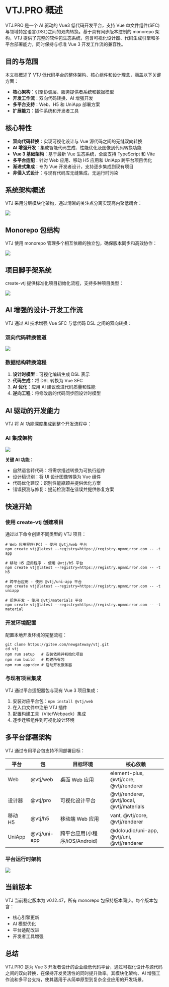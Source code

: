 # VTJ.PRO 概述

VTJ.PRO 是一个 AI 驱动的 Vue3 低代码开发平台，支持 Vue 单文件组件(SFC)与领域特定语言(DSL)之间的双向转换。基于具有同步版本控制的 monorepo 架构，VTJ 提供了完整的软件包生态系统，包含可视化设计器、代码生成引擎和多平台部署能力，同时保持与标准 Vue 3 开发工作流的兼容性。

## 目的与范围

本文档概述了 VTJ 低代码平台的整体架构、核心组件和设计理念，涵盖以下关键方面：

- **核心架构**：引擎协调层、服务提供者系统和数据模型
- **开发工作流**：双向代码转换、AI 增强开发
- **多平台支持**：Web、H5 和 UniApp 部署方案
- **扩展能力**：插件系统和开发者工具

## 核心特性

- **双向代码转换**：实现可视化设计与 Vue 源代码之间的无缝双向转换
- **AI 增强开发**：集成智能代码生成、性能优化及图像到代码转换功能
- **Vue 3 基础架构**：基于最新 Vue 生态系统，全面支持 TypeScript 和 Vite
- **多平台适配**：针对 Web 应用、移动 H5 应用和 UniApp 跨平台项目优化
- **渐进式集成**：专为 Vue 开发者设计，支持逐步集成到现有项目
- **非侵入式设计**：与现有代码库无缝集成，无运行时污染

## 系统架构概述

VTJ 采用分层模块化架构，通过清晰的关注点分离实现高内聚低耦合：

![](./svg/1/1.svg)

## Monorepo 包结构

VTJ 使用 monorepo 管理多个相互依赖的独立包，确保版本同步和高效协作：

![](./svg/1/2.png)

## 项目脚手架系统

create-vtj 提供标准化项目初始化流程，支持多种项目类型：

![](./svg/1/3.png)

## AI 增强的设计-开发工作流

VTJ 通过 AI 技术增强 Vue SFC 与低代码 DSL 之间的双向转换：

### 双向代码转换管道

![](./svg/1/4.png)

### 数据结构转换流程

1. **设计时模型**：可视化编辑生成 DSL 表示
2. **代码生成**：将 DSL 转换为 Vue SFC
3. **AI 优化**：应用 AI 建议改进代码质量和性能
4. **逆向工程**：将修改后的代码同步回设计时模型

## AI 驱动的开发能力

VTJ 将 AI 功能深度集成到整个开发流程中：

### AI 集成架构

![](./svg/1/5.png)

**关键 AI 功能：**

- 自然语言转代码：将需求描述转换为可执行组件
- 设计稿识别：将 UI 设计图像转换为 Vue 组件
- 代码优化建议：识别性能瓶颈并提供优化方案
- 错误预测与修复：提前检测潜在错误并提供修复方案

## 快速开始

### 使用 create-vtj 创建项目

通过以下命令创建不同类型的 VTJ 项目：

```shell
# Web 应用程序(PC) - 使用 @vtj/web 平台
npm create vtj@latest --registry=https://registry.npmmirror.com -- -t app

# 移动 H5 应用程序 - 使用 @vtj/h5 平台
npm create vtj@latest --registry=https://registry.npmmirror.com -- -t h5

# 跨平台应用 - 使用 @vtj/uni-app 平台
npm create vtj@latest --registry=https://registry.npmmirror.com -- -t uniapp

# 组件开发 - 使用 @vtj/materials 平台
npm create vtj@latest --registry=https://registry.npmmirror.com -- -t material
```

### 开发环境配置

配置本地开发环境的完整流程：

```shell
git clone https://gitee.com/newgateway/vtj.git
cd vtj
npm run setup   # 安装依赖并初始化项目
npm run build   # 构建所有包
npm run app:dev # 启动开发服务器
```

### 与现有项目集成

VTJ 通过平台适配器包与现有 Vue 3 项目集成：

1. 安装对应平台包：`npm install @vtj/web`
2. 在入口文件中注册 VTJ 插件
3. 配置构建工具（Vite/Webpack）集成
4. 逐步迁移组件到可视化设计环境

## 多平台部署架构

VTJ 通过专用平台包支持不同部署目标：

| 平台    | 包           | 目标环境                       | 核心依赖                                   |
| ------- | ------------ | ------------------------------ | ------------------------------------------ |
| Web     | @vtj/web     | 桌面 Web 应用                  | element-plus, @vtj/core, @vtj/renderer     |
| 设计器  | @vtj/pro     | 可视化设计平台                 | @vtj/renderer, @vtj/local, @vtj/materials  |
| 移动 H5 | @vtj/h5      | 移动端 Web 应用                | vant, @vtj/core, @vtj/renderer             |
| UniApp  | @vtj/uni-app | 跨平台应用(小程序/iOS/Android) | @dcloudio/uni-app, @vtj/uni, @vtj/renderer |

### 平台运行时架构

![](./svg/1/6.png)

## 当前版本

VTJ 当前稳定版本为 v0.12.47，所有 monorepo 包保持版本同步。每个版本包含：

- 核心引擎更新
- AI 模型优化
- 平台适配改进
- 开发者工具增强

## 总结

VTJ.PRO 是为 Vue 3 开发者设计的企业级低代码平台，通过可视化设计与源代码之间的双向转换，在保持开发灵活性的同时提升效率。其模块化架构、AI 增强工作流和多平台支持，使其适用于从简单原型到复杂企业应用的开发场景。
